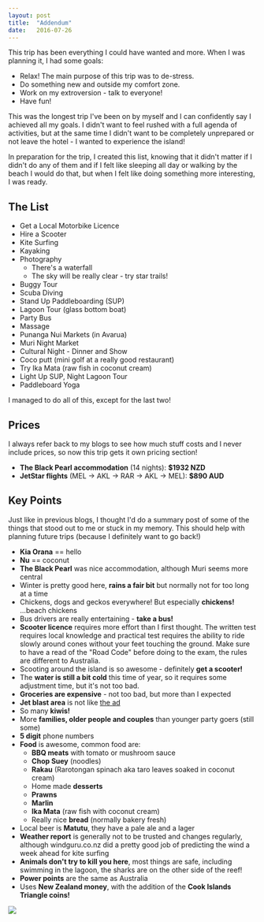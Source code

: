 ```yaml
---
layout: post
title:  "Addendum"
date:   2016-07-26
---
```


This trip has been everything I could have wanted and more. When I was planning
it, I had some goals:

- Relax! The main purpose of this trip was to de-stress.
- Do something new and outside my comfort zone.
- Work on my extroversion - talk to everyone!
- Have fun!

This was the longest trip I've been on by myself and I can confidently say I
achieved all my goals. I didn't want to feel rushed with a full agenda of
activities, but at the same time I didn't want to be completely unprepared or
not leave the hotel - I wanted to experience the island!  

In preparation for the trip, I created this list, knowing that it didn't matter
if I didn't do any of them and if I felt like sleeping all day or walking by the
beach I would do that, but when I felt like doing something more interesting, I
was ready.


The List
--------

- Get a Local Motorbike Licence
- Hire a Scooter
- Kite Surfing
- Kayaking
- Photography
  - There's a waterfall
  - The sky will be really clear - try star trails!
- Buggy Tour
- Scuba Diving
- Stand Up Paddleboarding (SUP)
- Lagoon Tour (glass bottom boat)
- Party Bus
- Massage
- Punanga Nui Markets (in Avarua)
- Muri Night Market
- Cultural Night - Dinner and Show
- Coco putt (mini golf at a really good restaurant)
- Try Ika Mata (raw fish in coconut cream)
- Light Up SUP, Night Lagoon Tour
- Paddleboard Yoga

I managed to do all of this, except for the last two!


Prices
-------

I always refer back to my blogs to see how much stuff costs and I never include
prices, so now this trip gets it own pricing section!

- **The Black Pearl accommodation** (14 nights): **$1932 NZD**
- **JetStar flights** (MEL -> AKL -> RAR -> AKL -> MEL): **$890 AUD**


Key Points
----------

Just like in previous blogs, I thought I'd do a summary post of some of the
things that stood out to me or stuck in my memory. This should help with
planning future trips (because I definitely want to go back!)

- **Kia Orana** == hello
- **Nu** == coconut
- **The Black Pearl** was nice accommodation, although Muri seems more central
- Winter is pretty good here, **rains a fair bit** but normally not for too long at a time
- Chickens, dogs and geckos everywhere! But especially **chickens!** ...beach chickens
- Bus drivers are really entertaining - **take a bus!**
- **Scooter licence** requires more effort than I first thought. The written test
  requires local knowledge and practical test requires the ability to ride
  slowly around cones without your feet touching the ground. Make sure to have a
  read of the "Road Code" before doing to the exam, the rules are different to
  Australia.
- Scooting around the island is so awesome - definitely **get a scooter!**
- The **water is still a bit cold** this time of year, so it requires some
  adjustment time, but it's not too bad.
- **Groceries are expensive** - not too bad, but more than I expected
- **Jet blast area** is not like [the ad](https://youtu.be/F0DWNv3qAeM?t=4m19s)
- So many **kiwis!**
- More **families, older people and couples** than younger party goers (still some)
- **5 digit** phone numbers
- **Food** is awesome, common food are: 
  - **BBQ meats** with tomato or mushroom sauce
  - **Chop Suey** (noodles)
  - **Rakau** (Rarotongan spinach aka taro leaves soaked in coconut cream)
  - Home made **desserts**
  - **Prawns**
  - **Marlin**
  - **Ika Mata** (raw fish with coconut cream)
  - Really nice **bread** (normally bakery fresh)
- Local beer is **Matutu**, they have a pale ale and a lager
- **Weather report** is generally not to be trusted and changes regularly, although
  windguru.co.nz did a pretty good job of predicting the wind a week ahead for
  kite surfing
- **Animals don't try to kill you here**, most things are safe, including
  swimming in the lagoon, the sharks are on the other side of the reef!
- **Power points** are the same as Australia
- Uses **New Zealand money**, with the addition of the **Cook Islands Triangle coins!**

<img src="https://res.cloudinary.com/stevenocchipinti/image/upload/c_limit,h_600,w_600/v1/cookislands2016/coins_q8afji.jpg" />
